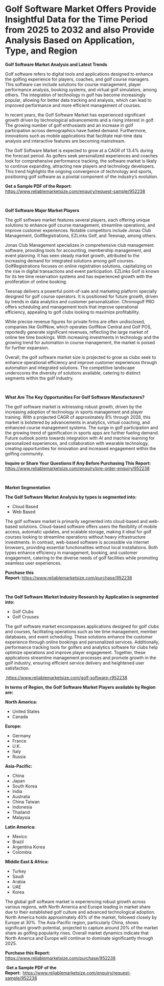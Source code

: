 <p><h1>Golf Software Market Offers Provide Insightful Data for the Time Period from 2025 to 2032 and also Provide Analysis Based on Application, Type, and Region</h1></p><p><strong>Golf Software Market Analysis and Latest Trends</strong></p>
<p><p>Golf software refers to digital tools and applications designed to enhance the golfing experience for players, coaches, and golf course managers. This software can include solutions for course management, player performance analysis, booking systems, and virtual golf simulators, among others. The integration of technology in golf has become increasingly popular, allowing for better data tracking and analysis, which can lead to improved performance and more efficient management of courses.</p><p>In recent years, the Golf Software Market has experienced significant growth driven by technological advancements and a rising interest in golf. The growing number of golf enthusiasts and an increase in golf participation across demographics have fueled demand. Furthermore, innovations such as mobile applications that facilitate real-time data analysis and interactive features are becoming mainstream.</p><p>The Golf Software Market is expected to grow at a CAGR of 13.4% during the forecast period. As golfers seek personalized experiences and coaches look for comprehensive performance tracking, the software market is likely to continue expanding, attracting new players and technology developers. This trend highlights the ongoing convergence of technology and sports, positioning golf software as a pivotal component of the industry’s evolution.</p></p>
<p><strong>Get a Sample PDF of the Report:&nbsp;</strong> <a href="https://www.reliablemarketsize.com/enquiry/request-sample/952238?utm_campaign=2931&utm_medium=2&utm_source=Github&utm_content=ia&utm_term=17042025&utm_id=golf-software">https://www.reliablemarketsize.com/enquiry/request-sample/952238</a></p>
<p>&nbsp;</p>
<p><strong>Golf Software Major Market Players</strong></p>
<p><p>The golf software market features several players, each offering unique solutions to enhance golf course management, streamline operations, and improve customer experiences. Notable competitors include Jonas Club Management, GolfRegistrations, EZLinks Golf, and Teesnap, among others.</p><p>Jonas Club Management specializes in comprehensive club management software, providing tools for accounting, membership management, and event planning. It has seen steady market growth, attributed to the increasing demand for integrated solutions among golf courses. GolfRegistrations focuses on online registration solutions, capitalizing on the rise in digital transactions and event participation. EZLinks Golf is known for its tee time reservation systems and has experienced growth with the proliferation of online booking.</p><p>Teesnap delivers a powerful point-of-sale and marketing platform specially designed for golf course operators. It is positioned for future growth, driven by trends in data analytics and customer personalization. Chronogolf PRO offers scheduling and management tools that improve operational efficiency, appealing to golf clubs looking to maximize profitability.</p><p>While precise revenue figures for private firms are often undisclosed, companies like GolfNow, which operates GolfNow Central and Golf POS, reportedly generate significant revenues, reflecting the large market of online tee time bookings. With increasing investments in technology and the growing trend for automation in course management, the market is poised for further expansion.</p><p>Overall, the golf software market size is projected to grow as clubs seek to enhance operational efficiency and improve customer experiences through automation and integrated solutions. The competitive landscape underscores the diversity of solutions available, catering to distinct segments within the golf industry.</p></p>
<p>&nbsp;</p>
<p><strong>What Are The Key Opportunities For Golf Software Manufacturers?</strong></p>
<p><p>The golf software market is witnessing robust growth, driven by the increasing adoption of technology in sports management and player training. With a projected CAGR of approximately 8% through 2028, this market is bolstered by advancements in analytics, virtual coaching, and enhanced course management systems. The surge in golf participation and the growing trend of gamification in sports apps are further fueling demand. Future outlook points towards integration with AI and machine learning for personalized experiences, and collaboration with wearable technology, creating opportunities for innovation and increased engagement within the golfing community.</p></p>
<p><strong>Inquire or Share Your Questions If Any Before Purchasing This Report:</strong> <a href="https://www.reliablemarketsize.com/enquiry/pre-order-enquiry/952238?utm_campaign=2931&utm_medium=2&utm_source=Github&utm_content=ia&utm_term=17042025&utm_id=golf-software">https://www.reliablemarketsize.com/enquiry/pre-order-enquiry/952238</a></p>
<p>&nbsp;</p>
<p><strong>Market Segmentation</strong></p>
<p><strong>The Golf Software Market Analysis by types is segmented into:</strong></p>
<p><ul><li>Cloud Based</li><li>Web Based</li></ul></p>
<p><p>The golf software market is primarily segmented into cloud-based and web-based solutions. Cloud-based software offers users the flexibility of mobile access, automatic updates, and scalable storage, making it ideal for golf courses looking to streamline operations without heavy infrastructure investments. In contrast, web-based software is accessible via internet browsers, providing essential functionalities without local installations. Both types enhance efficiency in management, booking, and customer engagement, catering to the diverse needs of golf facilities while promoting seamless user experiences.</p></p>
<p><strong>Purchase this Report:&nbsp;</strong><a href="https://www.reliablemarketsize.com/purchase/952238?utm_campaign=2931&utm_medium=2&utm_source=Github&utm_content=ia&utm_term=17042025&utm_id=golf-software">https://www.reliablemarketsize.com/purchase/952238</a></p>
<p>&nbsp;</p>
<p><strong>The Golf Software Market Industry Research by Application is segmented into:</strong></p>
<p><ul><li>Golf Clubs</li><li>Golf Crouses</li></ul></p>
<p><p>The golf software market encompasses applications designed for golf clubs and courses, facilitating operations such as tee time management, member databases, and event scheduling. These solutions enhance the customer experience through online bookings and personalized services. Additionally, performance tracking tools for golfers and analytics software for clubs help optimize operations and improve player engagement. Together, these applications streamline management processes and promote growth in the golf industry, ensuring efficient service delivery and heightened user satisfaction.</p></p>
<p><a href="https://www.reliablemarketsize.com/golf-software-r952238?utm_campaign=2931&utm_medium=2&utm_source=Github&utm_content=ia&utm_term=17042025&utm_id=golf-software">&nbsp;https://www.reliablemarketsize.com/golf-software-r952238</a></p>
<p><strong>In terms of Region, the Golf Software Market Players available by Region are:</strong></p>
<p>
    <p> <strong> North America: </strong>
        <ul>
            <li>United States</li>
            <li>Canada</li>
        </ul>
        </p> 
    <p> <strong> Europe: </strong>
        <ul>
            <li>Germany</li>
            <li>France</li>
            <li>U.K.</li>
            <li>Italy</li>
            <li>Russia</li>
        </ul>
        </p> 
    <p> <strong> Asia-Pacific: </strong>
        <ul>
            <li>China</li>
            <li>Japan</li>
            <li>South Korea</li>
            <li>India</li>
            <li>Australia</li>
            <li>China Taiwan</li>
            <li>Indonesia</li>
            <li>Thailand</li>
            <li>Malaysia</li>
        </ul>
        </p> 
    <p> <strong> Latin America: </strong>
        <ul>
            <li>Mexico</li>
            <li>Brazil</li>
            <li>Argentina Korea</li>
            <li>Colombia</li>
        </ul>
        </p> 
    <p> <strong> Middle East & Africa: </strong>
        <ul>
            <li>Turkey</li>
            <li>Saudi</li>
            <li>Arabia</li>
            <li>UAE</li>
            <li>Korea</li>
        </ul>
    </p>
    </p>
<p><p>The global golf software market is experiencing robust growth across various regions, with North America and Europe leading in market share due to their established golf culture and advanced technological adoption. North America holds approximately 40% of the market, followed closely by Europe at 30%. The Asia-Pacific region, particularly China, shows significant growth potential, projected to capture around 20% of the market share as golfing popularity rises. Overall market dynamics indicate that North America and Europe will continue to dominate significantly through 2025.</p></p>
<p><strong>Purchase this Report: </strong><a href="https://www.reliablemarketsize.com/purchase/952238?utm_campaign=2931&utm_medium=2&utm_source=Github&utm_content=ia&utm_term=17042025&utm_id=golf-software">https://www.reliablemarketsize.com/purchase/952238</a></p>
<p>&nbsp;<strong>Get a Sample PDF of the Report:&nbsp;&nbsp;</strong><a href="https://www.reliablemarketsize.com/enquiry/request-sample/952238?utm_campaign=2931&utm_medium=2&utm_source=Github&utm_content=ia&utm_term=17042025&utm_id=golf-software">https://www.reliablemarketsize.com/enquiry/request-sample/952238</a></p>
<p><strong></strong></p>
<p><p></p><p></p><p></p></p>